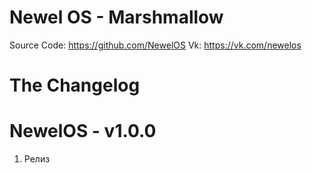 # Newel OS - Marshmallow

  Source Code: https://github.com/NewelOS
  Vk: https://vk.com/newelos
  

# The Changelog

# NewelOS - v1.0.0
1) Релиз

